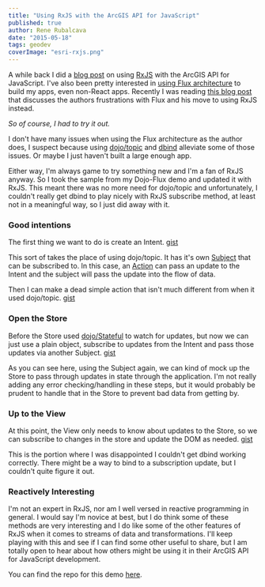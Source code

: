 ```yaml
---
title: "Using RxJS with the ArcGIS API for JavaScript"
published: true
author: Rene Rubalcava
date: "2015-05-18"
tags: geodev
coverImage: "esri-rxjs.png"
---
```


A while back I did a [blog post](http://odoe.net/blog/some-fun-with-esri-js-api-and-rxjs/) on using [RxJS](https://github.com/Reactive-Extensions/RxJS) with the ArcGIS API for JavaScript. I've also been pretty interested in [using Flux architecture](http://odoe.net/blog/dojo-flux-lite/) to build my apps, even non-React apps. Recently I was reading [this blog post](http://qiita.com/kimagure/items/22cf4bb2a967fcba376e) that discusses the authors frustrations with Flux and his move to using RxJS instead.

_So of course, I had to try it out._

I don't have many issues when using the Flux architecture as the author does, I suspect because using [dojo/topic](http://dojotoolkit.org/reference-guide/1.10/dojo/topic.html) and [dbind](https://github.com/kriszyp/dbind) alleviate some of those issues. Or maybe I just haven't built a large enough app.

Either way, I'm always game to try something new and I'm a fan of RxJS anyway. So I took the sample from my Dojo-Flux demo and updated it with RxJS. This meant there was no more need for dojo/topic and unfortunately, I couldn't really get dbind to play nicely with RxJS subscribe method, at least not in a meaningful way, so I just did away with it.

### Good intentions

The first thing we want to do is create an Intent. [gist](https://gist.github.com/odoe/9ba2868979a027abcc22)

This sort of takes the place of using dojo/topic. It has it's own [Subject](https://github.com/Reactive-Extensions/RxJS/blob/master/doc/gettingstarted/subjects.md) that can be subscribed to. In this case, an [Action](https://facebook.github.io/react/blog/2014/07/30/flux-actions-and-the-dispatcher.html) can pass an update to the Intent and the subject will pass the update into the flow of data.

Then I can make a dead simple action that isn't much different from when it used dojo/topic. [gist](https://gist.github.com/odoe/5316a00a2afd87f2fd35)

### Open the Store

Before the Store used [dojo/Stateful](http://dojotoolkit.org/reference-guide/1.10/dojo/Stateful.html) to watch for updates, but now we can just use a plain object, subscribe to updates from the Intent and pass those updates via another Subject. [gist](https://gist.github.com/odoe/d7ce67f7ebd06f949dbb)

As you can see here, using the Subject again, we can kind of mock up the Store to pass through updates in state through the application. I'm not really adding any error checking/handling in these steps, but it would probably be prudent to handle that in the Store to prevent bad data from getting by.

### Up to the View

At this point, the View only needs to know about updates to the Store, so we can subscribe to changes in the store and update the DOM as needed. [gist](https://gist.github.com/odoe/bf22f0ffffae42f488c0)

This is the portion where I was disappointed I couldn't get dbind working correctly. There might be a way to bind to a subscription update, but I couldn't quite figure it out.

### Reactively Interesting

I'm not an expert in RxJS, nor am I well versed in reactive programming in general. I would say I'm novice at best, but I do think some of these methods are very interesting and I do like some of the other features of RxJS when it comes to streams of data and transformations. I'll keep playing with this and see if I can find some other useful to share, but I am totally open to hear about how others might be using it in their ArcGIS API for JavaScript development.

You can find the repo for this demo [here](https://github.com/odoe/esrijs-rxjs).
